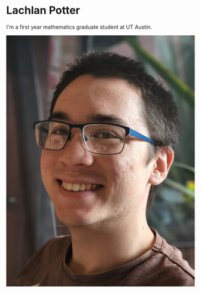 # Lachlan Potter

I'm a first year mathematics graduate student at UT Austin.

![picture of me](/docs/assets/images/headshot_photo.JPG)
